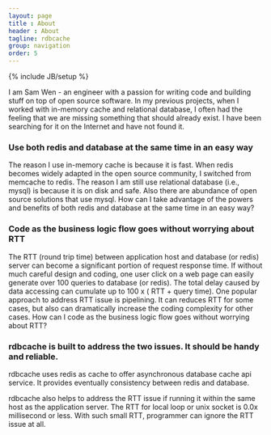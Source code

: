 ```yaml
---
layout: page
title : About
header : About
tagline: rdbcache
group: navigation
order: 5
---
```

{% include JB/setup %}

I am Sam Wen - an engineer with a passion for writing code and building stuff on top of open source software. In my previous projects, when I worked with in-memory cache and relational database, I often had the feeling that we are missing something that should already exist. I have been searching for it on the Internet and have not found it.


### Use both redis and database at the same time in an easy way

The reason I use in-memory cache is because it is fast. When redis becomes widely adapted in the open source community, I switched from memcache to redis. The reason I am still use relational database (i.e., mysql) is because it is on disk and safe. Also there are abundance of open source solutions that use mysql. How can I take advantage of the powers and benefits of both redis and database at the same time in an easy way?


### Code as the business logic flow goes without worrying about RTT

The RTT (round trip time) between application host and database (or redis) server can become a significant portion of request response time. If without much careful design and coding, one user click on a web page can easily generate over 100 queries to database (or redis). The total delay caused by data accessing can cumulate up to 100 x ( RTT + query time). One popular approach to address RTT issue is pipelining. It can reduces RTT  for some cases, but also can dramatically increase the coding complexity for other cases. How can I code as the business logic flow goes without worrying about RTT?


### rdbcache is built to address the two issues. It should be handy and reliable.

rdbcache uses redis as cache to offer asynchronous database cache api service. It provides eventually consistency between redis and database.  

rdbcache also helps to address the RTT issue if running it within the same host as the application server. The RTT for local loop or unix socket is 0.0x millisecond or less. With such small RTT, programmer can ignore the RTT issue at all.
